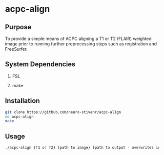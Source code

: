 # acpc-align

## Purpose

To provide a simple means of ACPC aligning a T1 or T2 (FLAIR) weighted image prior to running further preprocessing steps such as registration and FreeSurfer.

## System Dependencies

1. FSL

2. make

## Installation

```bash
git clone https://github.com/neuro-stivenr/acpc-align
cd acpc-align
make
```

## Usage

```bash
./acpc-align {T1 or T2} {path to image} [path to output - overwrites input by default]
```

